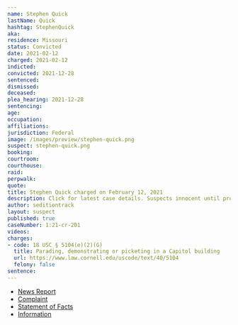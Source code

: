 ```yaml
---
name: Stephen Quick
lastName: Quick
hashtag: StephenQuick
aka:
residence: Missouri
status: Convicted
date: 2021-02-12
charged: 2021-02-12
indicted:
convicted: 2021-12-28
sentenced:
dismissed:
deceased:
plea_hearing: 2021-12-28
sentencing:
age:
occupation:
affiliations:
jurisdiction: Federal
image: /images/preview/stephen-quick.png
suspect: stephen-quick.png
booking:
courtroom:
courthouse:
raid:
perpwalk:
quote:
title: Stephen Quick charged on February 12, 2021
description: Click for latest case details. Suspects innocent until proven guilty.
author: seditiontrack
layout: suspect
published: true
caseNumber: 1:21-cr-201
videos:
charges:
- code: 18 USC § 5104(e)(2)(G)
  title: Parading, demonstrating or picketing in a Capitol building
  url: https://www.law.cornell.edu/uscode/text/40/5104
  felony: false
sentence:
---
```

- [News Report](https://www.ky3.com/2021/02/12/fbi-arrests-2-for-springfield-wanted-in-capitol-riot-in-january/)
- [Complaint](https://extremism.gwu.edu/sites/g/files/zaxdzs2191/f/Stephen%20Quick%20Complaint.pdf)
- [Statement of Facts](https://www.justice.gov/usao-dc/case-multi-defendant/file/1372096/download)
- [Information](https://www.justice.gov/usao-dc/case-multi-defendant/file/1379301/download)
